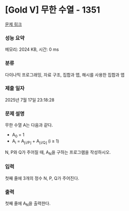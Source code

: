 # [Gold V] 무한 수열 - 1351 

[문제 링크](https://www.acmicpc.net/problem/1351) 

### 성능 요약

메모리: 2024 KB, 시간: 0 ms

### 분류

다이나믹 프로그래밍, 자료 구조, 집합과 맵, 해시를 사용한 집합과 맵

### 제출 일자

2025년 7월 17일 23:18:28

### 문제 설명

<p>무한 수열 A는 다음과 같다.</p>

<ul>
	<li>A<sub>0</sub> = 1</li>
	<li>A<sub>i</sub> = A<sub>⌊i/P⌋</sub> + A<sub>⌊i/Q⌋</sub> (i ≥ 1)</li>
</ul>

<p>N, P와 Q가 주어질 때, A<sub>N</sub>을 구하는 프로그램을 작성하시오.</p>

### 입력 

 <p>첫째 줄에 3개의 정수 N, P, Q가 주어진다.</p>

### 출력 

 <p>첫째 줄에 A<sub>N</sub>을 출력한다.</p>


